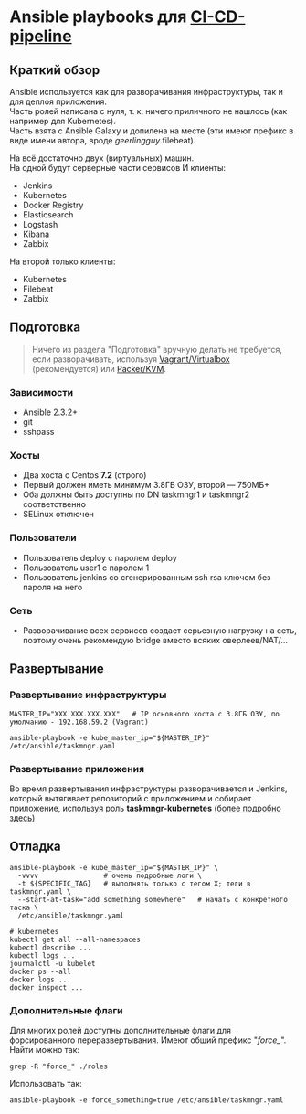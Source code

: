 # Ansible playbooks для [CI-CD-pipeline](https://github.com/bititanb/CI-CD-pipeline)

## Краткий обзор
Ansible используется как для разворачивания инфраструктуры, так и для деплоя приложения.  
Часть ролей написана с нуля, т. к. ничего приличного не нашлось (как например для Kubernetes).  
Часть взята с Ansible Galaxy и допилена на месте (эти имеют префикс в виде имени автора, вроде *geerlingguy*.filebeat).

На всё достаточно двух (виртуальных) машин.  
На одной будут серверные части сервисов И клиенты:
* Jenkins
* Kubernetes
* Docker Registry
* Elasticsearch
* Logstash
* Kibana
* Zabbix

На второй только клиенты:
* Kubernetes
* Filebeat
* Zabbix

## Подготовка
> Ничего из раздела \"Подготовка\" вручную делать не требуется,  
  если разворачивать, используя [Vagrant/Virtualbox](https://github.com/bititanb/CI-CD-pipeline/tree/master/vagrant) (рекомендуется) или [Packer/KVM](https://github.com/bititanb/CI-CD-pipeline/tree/master/packer).

### Зависимости
* Ansible 2.3.2+
* git
* sshpass

### Хосты
* Два хоста с Centos **7.2** (строго)
* Первый должен иметь минимум 3.8ГБ ОЗУ, второй — 750МБ+
* Оба должны быть доступны по DN taskmngr1 и taskmngr2 соответственно
* SELinux отключен

### Пользователи
* Пользователь deploy с паролем deploy
* Пользователь user1 с паролем 1
* Пользователь jenkins со сгенерированным ssh rsa ключом без пароля на него

### Сеть
* Разворачивание всех сервисов создает серьезную нагрузку на сеть, поэтому очень рекомендую bridge вместо всяких оверлеев/NAT/...

## Развертывание

### Развертывание инфраструктуры
```shell
MASTER_IP="XXX.XXX.XXX.XXX"   # IP основного хоста с 3.8ГБ ОЗУ, по умолчанию - 192.168.59.2 (Vagrant)

ansible-playbook -e kube_master_ip="${MASTER_IP}" /etc/ansible/taskmngr.yaml
```
### Развертывание приложения

Во время развертывания инфраструктуры разворачивается и Jenkins, который вытягивает репозиторий с приложением и собирает приложение, используя роль **taskmngr-kubernetes** [(более подробно здесь)](./roles/taskmngr-kubernetes/README.md)

## Отладка

```shell
ansible-playbook -e kube_master_ip="${MASTER_IP}" \
  -vvvv                # очень подробные логи \
  -t ${SPECIFIC_TAG}   # выполнять только с тегом X; теги в taskmngr.yaml \
  --start-at-task="add something somewhere"   # начать с конкретного таска \
  /etc/ansible/taskmngr.yaml
```

```shell
# kubernetes
kubectl get all --all-namespaces
kubectl describe ...
kubectl logs ...
journalctl -u kubelet
docker ps --all
docker logs ...
docker inspect ...
```

### Дополнительные флаги
Для многих ролей доступны дополнительные флаги для форсированного переразвертывания. Имеют общий префикс "*force_*". Найти можно так:
```shell
grep -R "force_" ./roles
```
Использовать так:
```shell
ansible-playbook -e force_something=true /etc/ansible/taskmngr.yaml
```
